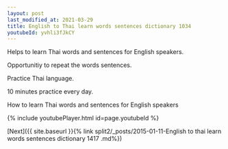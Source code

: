 ```yaml
---
layout: post
last_modified_at: 2021-03-29
title: English to Thai learn words sentences dictionary 1034 
youtubeId: yvhli3fJkCY
---
```

 
 
Helps to learn Thai words and sentences for English speakers.

Opportunitiy to repeat the words sentences. 

Practice Thai language. 
 
10 minutes practice every day. 
 
How to learn Thai words and sentences for English speakers 
 
{% include youtubePlayer.html id=page.youtubeId %}
 
 
[Next]({{ site.baseurl }}{% link  split2/_posts/2015-01-11-English to thai learn words sentences dictionary 1417 .md%})
 
